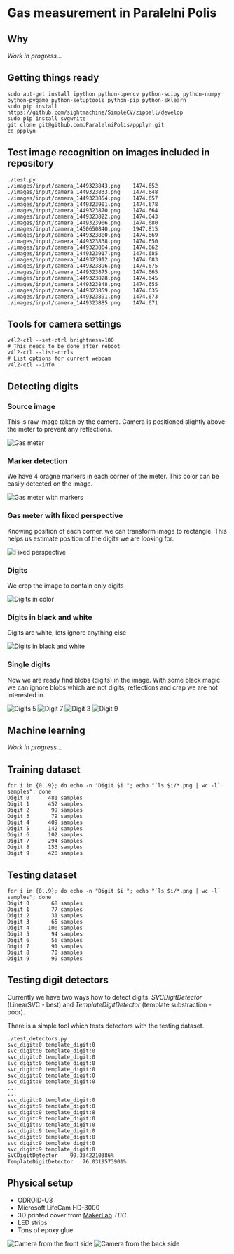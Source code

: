 # Gas measurement in Paralelni Polis

## Why

 *Work in progress...*

## Getting things ready
    sudo apt-get install ipython python-opencv python-scipy python-numpy python-pygame python-setuptools python-pip python-sklearn
    sudo pip install https://github.com/sightmachine/SimpleCV/zipball/develop
    sudo pip install svgwrite
    git clone git@github.com:ParalelniPolis/ppplyn.git
    cd ppplyn

## Test image recognition on images included in repository
    ./test.py
    ./images/input/camera_1449323843.png	1474.652
    ./images/input/camera_1449323833.png	1474.648
    ./images/input/camera_1449323854.png	1474.657
    ./images/input/camera_1449323901.png	1474.678
    ./images/input/camera_1449323870.png	1474.664
    ./images/input/camera_1449323822.png	1474.643
    ./images/input/camera_1449323906.png	1474.680
    ./images/input/camera_1450650840.png	1947.815
    ./images/input/camera_1449323880.png	1474.669
    ./images/input/camera_1449323838.png	1474.650
    ./images/input/camera_1449323864.png	1474.662
    ./images/input/camera_1449323917.png	1474.685
    ./images/input/camera_1449323912.png	1474.683
    ./images/input/camera_1449323896.png	1474.675
    ./images/input/camera_1449323875.png	1474.665
    ./images/input/camera_1449323828.png	1474.645
    ./images/input/camera_1449323848.png	1474.655
    ./images/input/camera_1449323859.png	1474.635
    ./images/input/camera_1449323891.png	1474.673
    ./images/input/camera_1449323885.png	1474.671

## Tools for camera settings
    v4l2-ctl --set-ctrl brightness=100
    # This needs to be done after reboot
    v4l2-ctl --list-ctrls
    # List options for current webcam
    v4l2-ctl --info

## Detecting digits

### Source image
This is raw image taken by the camera. Camera is positioned slightly above the meter to prevent any reflections.

![Gas meter](docs/board7.png)

### Marker detection
We have 4 oragne markers in each corner of the meter. This color can be easily detected on the image.

![Gas meter with markers](docs/image_with_markers.png)

### Gas meter with fixed perspective
Knowing position of each corner, we can transform image to rectangle. This helps us estimate position of the digits we are looking for.

![Fixed perspective](docs/fixed_perspective.png)

### Digits
We crop the image to contain only digits

![Digits in color](docs/digits_area.png)

### Digits in black and white
Digits are white, lets ignore anything else

![Digits in black and white](docs/white_digits.png)

### Single digits
Now we are ready find blobs (digits) in the image. With some black magic we can ignore blobs which are not digits, reflections and crap we are not interested in.

![Digits 5](docs/5.png) ![Digit 7](docs/7.png) ![Digit 3](docs/3.png) ![Digit 9](docs/9.png)

## Machine learning
 *Work in progress...*

## Training dataset
    for i in {0..9}; do echo -n "Digit $i "; echo "`ls $i/*.png | wc -l` samples"; done
    Digit 0      481 samples
    Digit 1      452 samples
    Digit 2       99 samples
    Digit 3       79 samples
    Digit 4      409 samples
    Digit 5      142 samples
    Digit 6      102 samples
    Digit 7      294 samples
    Digit 8      153 samples
    Digit 9      420 samples

## Testing dataset
    for i in {0..9}; do echo -n "Digit $i "; echo "`ls $i/*.png | wc -l` samples"; done
    Digit 0       68 samples
    Digit 1       77 samples
    Digit 2       31 samples
    Digit 3       65 samples
    Digit 4      100 samples
    Digit 5       94 samples
    Digit 6       56 samples
    Digit 7       91 samples
    Digit 8       70 samples
    Digit 9       99 samples

## Testing digit detectors
Currently we have two ways how to detect digits. *SVCDigitDetector* (LinearSVC - best) and *TemplateDigitDetector* (template substraction - poor).

There is a simple tool which tests detectors with the testing dataset.

    ./test_detectors.py
    svc_digit:0 template_digit:0
    svc_digit:0 template_digit:0
    svc_digit:0 template_digit:0
    svc_digit:0 template_digit:0
    svc_digit:0 template_digit:0
    svc_digit:0 template_digit:0
    svc_digit:0 template_digit:0
    ...
    ...
    svc_digit:9 template_digit:0
    svc_digit:9 template_digit:0
    svc_digit:9 template_digit:8
    svc_digit:9 template_digit:0
    svc_digit:9 template_digit:0
    svc_digit:9 template_digit:0
    svc_digit:9 template_digit:8
    svc_digit:9 template_digit:0
    svc_digit:9 template_digit:8
    SVCDigitDetector    99.3342210386%
    TemplateDigitDetector   76.0319573901%


## Physical setup

* ODROID-U3
* Microsoft LifeCam HD-3000
* 3D printed cover from [MakerLab](http://makerslab.cz/) *TBC*
* LED strips
* Tons of epoxy glue

![Camera from the front side](docs/camera_front.jpg) ![Camera from the back side](docs/camera_back.jpg)